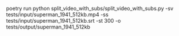 poetry run python split_video_with_subs/split_video_with_subs.py -sv tests/input/superman_1941_512kb.mp4 -ss tests/input/superman_1941_512kb.srt -st 300 -o tests/output/superman_1941_512kb